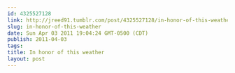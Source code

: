 ```yaml
---
id: 4325527128
link: http://jreed91.tumblr.com/post/4325527128/in-honor-of-this-weather
slug: in-honor-of-this-weather
date: Sun Apr 03 2011 19:04:24 GMT-0500 (CDT)
publish: 2011-04-03
tags: 
title: In honor of this weather
layout: post
---
```





